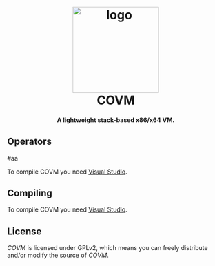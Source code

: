 <h1 align="center">
  <br>
  <a href="https://cwanocak.eu"><img src="https://i.imgur.com/LR2Fr3W.png" alt="logo" width="200"></a>
  <br>
  COVM 
  <br>
</h1>

<h4 align="center">A lightweight stack-based x86/x64 VM.</h4>

## Operators

#aa

To compile COVM you need [Visual Studio](https://www.visualstudio.com).

## Compiling

To compile COVM you need [Visual Studio](https://www.visualstudio.com).

## License

*COVM* is licensed under GPLv2, which means you can freely distribute and/or modify the source of *COVM*.


